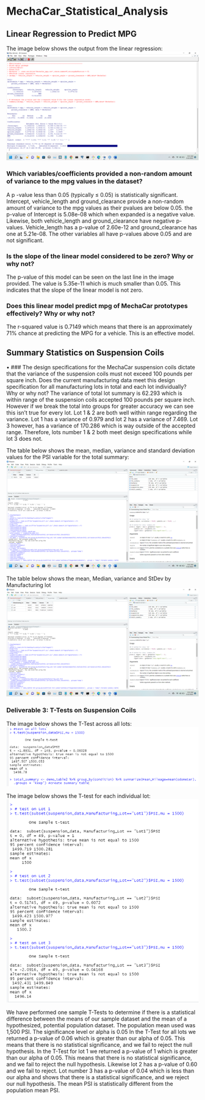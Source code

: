 # MechaCar_Statistical_Analysis

## Linear Regression to Predict MPG

The image below shows the output from the linear regression:
![alt text]( https://github.com/quorinne/MechaCar_Statistical_Analysis/blob/main/Images/Screenshot%20(213).png?raw=true)

 ### Which variables/coefficients provided a non-random amount of variance to the mpg values in the dataset?

A p -value less than 0.05 (typically ≤ 0.05) is statistically significant. Intercept, vehicle_length and ground_clearance provide a non-random amount of variance to the mpg values as their pvalues are below 0.05.  the p-value of Intercept is 5.08e-08 which when expanded is a negative value. Likewise, both vehicle_length and ground_clearance have negative p-values. Vehicle_length has a p-value of 2.60e-12 and ground_clearance has one at 5.21e-08. The other variables all have p-values above 0.05 and are not significant. 
### Is the slope of the linear model considered to be zero? Why or why not?
The p-value of this model can be seen on the last line in the image provided. The value is 5.35e-11 which is much smaller than 0.05. This indicates that the slope of the linear model is not zero. 
### Does this linear model predict mpg of MechaCar prototypes effectively? Why or why not?
The r-squared value is 0.7149 which means that there is an approximately 71% chance at predicting the MPG for a vehicle. This is an effective model. 


## Summary Statistics on Suspension Coils
•	### The design specifications for the MechaCar suspension coils dictate that the variance of the suspension coils must not exceed 100 pounds per square inch. Does the current manufacturing data meet this design specification for all manufacturing lots in total and each lot individually? Why or why not?
The variance of total lot summary is 62.293 which is within range of the suspension coils accepted 100 pounds per square inch. However if we break the total into groups for greater accuracy we can see this isn’t true for every lot. 
Lot 1 & 2 are both well within range regarding the variance. Lot 1 has a variance of 0.979 and lot 2 has a variance of 7.469. Lot 3 however, has a variance of 170.286 which is way outside of the accepted range. Therefore, lots number 1 & 2 both meet design specifications while lot 3 does not. 



The table below shows the mean, median, variance and standard deviation values for the PSI variable for the total summary: 
![alt text]( https://github.com/quorinne/MechaCar_Statistical_Analysis/blob/main/Images/Screenshot%20(212).png?raw=true)


The table below shows the mean, Median, variance and StDev by Manufacturing lot
![alt text]( https://github.com/quorinne/MechaCar_Statistical_Analysis/blob/main/Images/Screenshot%20(211).png?raw=true)


### Deliverable 3: T-Tests on Suspension Coils 
The image below shows the T-Test across all lots:
![alt text]( https://github.com/quorinne/MechaCar_Statistical_Analysis/blob/main/Images/T_TestAllLots.png?raw=true)


The image below shows the T-test for each individual lot:
![alt text]( https://github.com/quorinne/MechaCar_Statistical_Analysis/blob/main/Images/T_TestLotsIndividual.png?raw=true)


We have performed one sample T-Tests to determine if there is a statistical difference between the means of our sample dataset and the mean of a hypothesized, potential population dataset. The population mean used was 1,500 PSI. The significance level or alpha is 0.05
In the T-Test for all lots we returned a p-value of 0.06 which is greater than our alpha of 0.05. This means that there is no statistical significance, and we fail to reject the null hypothesis. 
In the T-Test for lot 1 we returned a p-value of 1 which is greater than our alpha of 0.05. This means that there is no statistical significance, and we fail to reject the null hypothesis. Likewise lot 2 has a p-value of 0.60 and we fail to reject.
Lot number 3 has a p-value of 0.04 which is less than our alpha and shows that there is a statistical significance, and we reject our null hypothesis. The mean PSI is statistically different from the population mean PSI. 



